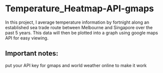 # Temperature_Heatmap-API-gmaps
In this project, I  average temperature information by fortnight along an established sea trade route between Melbourne and Singapore over the past 5 years. This data will then be plotted into a graph using google maps API for easy viewing.
## Important notes:
put your API key for gmaps and world weather online to make it work
